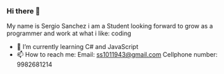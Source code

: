 ### Hi there 👋

My name is Sergio Sanchez i am a Student looking forward to grow as a programmer and work at what i like: coding
- 🌱 I’m currently learning C# and JavaScript
- 📫 How to reach me: Email: ss1011943@gmail.com Cellphone number: 9982681214

